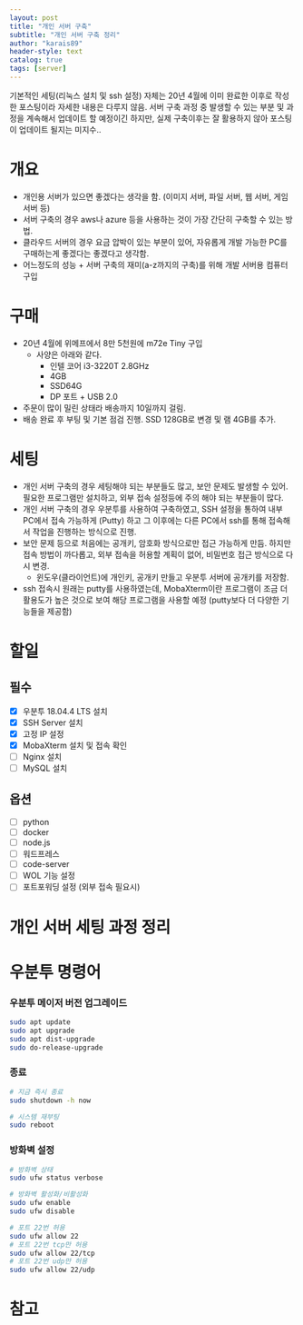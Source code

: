 ```yaml
---
layout: post
title: "개인 서버 구축"
subtitle: "개인 서버 구축 정리"
author: "karais89"
header-style: text
catalog: true
tags: [server]
---
```


기본적인 세팅(리눅스 설치 및 ssh 설정) 자체는 20년 4월에 이미 완료한 이후로 작성한 포스팅이라 자세한 내용은 다루지 않음. 서버 구축 과정 중 발생할 수 있는 부분 및 과정을 계속해서 업데이트 할 예정이긴 하지만, 실제 구축이후는 잘 활용하지 않아 포스팅이 업데이트 될지는 미지수..

# 개요

- 개인용 서버가 있으면 좋겠다는 생각을 함. (이미지 서버, 파일 서버, 웹 서버, 게임 서버 등)
- 서버 구축의 경우 aws나 azure 등을 사용하는 것이 가장 간단히 구축할 수 있는 방법.
- 클라우드 서버의 경우 요금 압박이 있는 부분이 있어, 자유롭게 개발 가능한 PC를 구매하는게 좋겠다는 좋겠다고 생각함.
- 어느정도의 성능 + 서버 구축의 재미(a-z까지의 구축)를 위해 개발 서버용 컴퓨터 구입

# 구매

- 20년 4월에 위메프에서 8만 5천원에 m72e Tiny 구입
    - 사양은 아래와 같다.
        - 인텔 코어 i3-3220T 2.8GHz
        - 4GB
        - SSD64G
        - DP 포트 + USB 2.0
- 주문이 많이 밀린 상태라 배송까지 10일까지 걸림.
- 배송 완료 후 부팅 및 기본 점검 진행. SSD 128GB로 변경 및 램 4GB를 추가.

# 세팅

- 개인 서버 구축의 경우 세팅해야 되는 부분들도 많고, 보안 문제도 발생할 수 있어. 필요한 프로그램만 설치하고, 외부 접속 설정등에 주의 해야 되는 부분들이 많다.
- 개인 서버 구축의 경우 우분투를 사용하여 구축하였고, SSH 설정을 통하여 내부 PC에서 접속 가능하게 (Putty) 하고 그 이후에는 다른 PC에서 ssh를 통해 접속해서 작업을 진행하는 방식으로 진행.
- 보안 문제 등으로 처음에는 공개키, 암호화 방식으로만 접근 가능하게 만듬. 하지만 접속 방법이 까다롭고, 외부 접속을 허용할 계획이 없어, 비밀번호 접근 방식으로 다시 변경.
    - 윈도우(클라이언트)에 개인키, 공개키 만들고 우분투 서버에 공개키를 저장함.
- ssh 접속시 원래는 putty를 사용하였는데, MobaXterm이란 프로그램이 조금 더 활용도가 높은 것으로 보여 해당 프로그램을 사용할 예정 (putty보다 더 다양한 기능들을 제공함)

# 할일

## 필수

- [x]  우분투 18.04.4 LTS 설치
- [x]  SSH Server 설치
- [x]  고정 IP 설정
- [x]  MobaXterm 설치 및 접속 확인
- [ ]  Nginx 설치
- [ ]  MySQL 설치

## 옵션

- [ ]  python
- [ ]  docker
- [ ]  node.js
- [ ]  워드프레스
- [ ]  code-server
- [ ]  WOL 기능 설정
- [ ]  포트포워딩 설정 (외부 접속 필요시)

# 개인 서버 세팅 과정 정리

# 우분투 명령어

### 우분투 메이저 버전 업그레이드

```bash
sudo apt update
sudo apt upgrade
sudo apt dist-upgrade
sudo do-release-upgrade
```

### 종료

```bash
# 지금 즉시 종료
sudo shutdown -h now

# 시스템 재부팅
sudo reboot
```

### 방화벽 설정

```bash
# 방화벽 상태
sudo ufw status verbose

# 방화벽 활성화/비활성화
sudo ufw enable
sudo ufw disable

# 포트 22번 허용
sudo ufw allow 22
# 포트 22번 tcp만 허용
sudo ufw allow 22/tcp
# 포트 22번 udp만 허용
sudo ufw allow 22/udp
```

# 참고